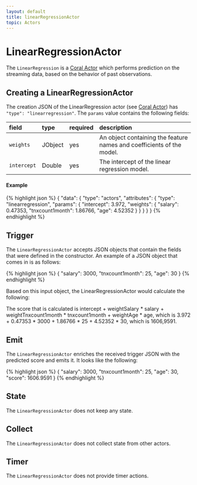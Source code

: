 ```yaml
---
layout: default
title: linearRegressionActor
topic: Actors
---
```

<!--
   Licensed to the Apache Software Foundation (ASF) under one or more
   contributor license agreements.  See the NOTICE file distributed with
   this work for additional information regarding copyright ownership.
   The ASF licenses this file to You under the Apache License, Version 2.0
   (the "License"); you may not use this file except in compliance with
   the License.  You may obtain a copy of the License at

       http://www.apache.org/licenses/LICENSE-2.0

   Unless required by applicable law or agreed to in writing, software
   distributed under the License is distributed on an "AS IS" BASIS,
   WITHOUT WARRANTIES OR CONDITIONS OF ANY KIND, either express or implied.
   See the License for the specific language governing permissions and
   limitations under the License.
-->

# LinearRegressionActor
The `LinearRegression` is a [Coral Actor](https://github.com/coral-streaming/coral/wiki/Coral-Actors) which performs prediction on the streaming data, based on the behavior of past observations.

## Creating a LinearRegressionActor
The creation JSON of the LinearRegression actor (see [Coral Actor](https://github.com/coral-streaming/coral/wiki/Coral-Actors)) has `"type": "linearregression"`.
The `params` value contains the following fields:

field  | type | required | description
:----- | :---- | :--- | :------------
`weights` | JObject | yes | An object containing the feature names and coefficients of the model.
`intercept` | Double | yes | The intercept of the linear regression model.

#### Example
{% highlight json %}
{
  "data": {
      "type": "actors",
      "attributes": {
          "type": "linearregression",
          "params": {
              "intercept": 3.972,
              "weights": {
                "salary": 0.47353,
                "tnxcount1month": 1.86766,
                "age": 4.52352
              }
          }
      }
  }
}
{% endhighlight %}

## Trigger
The `LinearRegressionActor` accepts JSON objects that contain the fields that were defined in the constructor.
An example of a JSON object that comes in is as follows:

{% highlight json %}
{
  "salary": 3000,
  "tnxcount1month": 25,
  "age": 30
}
{% endhighlight %}

Based on this input object, the LinearRegressionActor would calculate the following:

The score that is calculated is intercept + weightSalary * salary + weightTnxcount1month * tnxcount1month + weightAge * age, which is
3.972 + 0.47353 * 3000 + 1.86766 * 25 + 4.52352 * 30, which is 1606,9591.

## Emit
The `LinearRegressionActor` enriches the received trigger JSON with the predicted score and emits it. It looks like the following:

{% highlight json %}
{
   "salary": 3000,
   "tnxcount1month": 25,
   "age": 30,
   "score": 1606.9591
}
{% endhighlight %}

## State
The `LinearRegressionActor` does not keep any state.

## Collect
The `LinearRegressionActor` does not collect state from other actors.

## Timer
The `LinearRegressionActor` does not provide timer actions.
